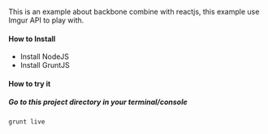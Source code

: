 This is an example about backbone combine with reactjs, this example use Imgur API to play with. 

#### How to Install
* Install NodeJS
* Install GruntJS 

#### How to try it
##### Go to this project directory in your terminal/console 
```
grunt live
```